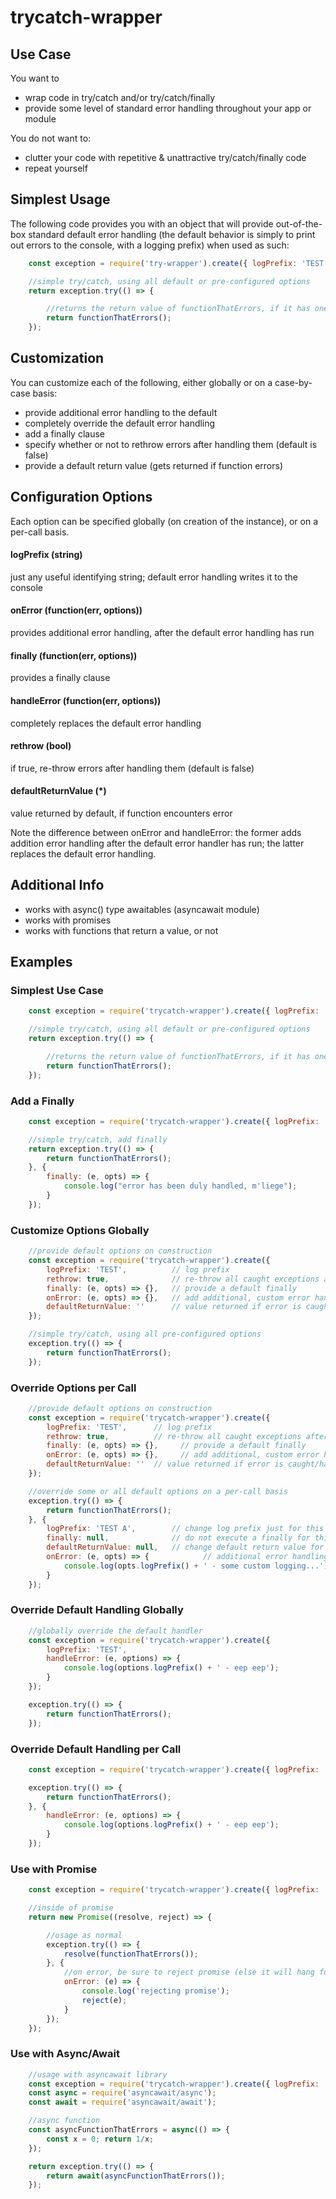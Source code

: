 trycatch-wrapper
================

Use Case
--------
You want to 
- wrap code in try/catch and/or try/catch/finally
- provide some level of standard error handling throughout your app or module

You do not want to: 
- clutter your code with repetitive & unattractive try/catch/finally code
- repeat yourself 

Simplest Usage
--------------
The following code provides you with an object that will provide out-of-the-box standard default error handling (the default behavior is simply to print out errors to the console, with a logging prefix) when used as such: 

```javascript
    const exception = require('try-wrapper').create({ logPrefix: 'TEST'});

    //simple try/catch, using all default or pre-configured options 
    return exception.try(() => {

        //returns the return value of functionThatErrors, if it has one 
        return functionThatErrors();
    });
```

Customization
-------------
You can customize each of the following, either globally or on a case-by-case basis: 
- provide additional error handling to the default 
- completely override the default error handling
- add a finally clause 
- specify whether or not to rethrow errors after handling them (default is false) 
- provide a default return value (gets returned if function errors)

Configuration Options
---------------------
Each option can be specified globally (on creation of the instance), or on a per-call basis. 

#### logPrefix (string)
just any useful identifying string; default error handling writes it to the console 
#### onError (function(err, options))
provides additional error handling, after the default error handling has run
#### finally (function(err, options))
provides a finally clause
#### handleError (function(err, options))
completely replaces the default error handling 
#### rethrow (bool)
if true, re-throw errors after handling them (default is false)
#### defaultReturnValue (*)
value returned by default, if function encounters error 

Note the difference between onError and handleError: the former adds addition error handling after the default error handler has run; the latter replaces the default error handling. 

Additional Info
---------------
- works with async() type awaitables (asyncawait module) 
- works with promises 
- works with functions that return a value, or not

Examples
--------

### Simplest Use Case
```javascript
    const exception = require('trycatch-wrapper').create({ logPrefix: 'TEST'});

    //simple try/catch, using all default or pre-configured options 
    return exception.try(() => {

        //returns the return value of functionThatErrors, if it has one 
        return functionThatErrors();
    });
```

### Add a Finally
```javascript
    const exception = require('trycatch-wrapper').create({ logPrefix: 'TEST'});

    //simple try/catch, add finally 
    return exception.try(() => {
        return functionThatErrors();
    }, { 
        finally: (e, opts) => {
            console.log("error has been duly handled, m'liege"); 
        }
    });
```

### Customize Options Globally
```javascript
    //provide default options on construction
    const exception = require('trycatch-wrapper').create({ 
        logPrefix: 'TEST',          // log prefix
        rethrow: true,              // re-throw all caught exceptions after handling
        finally: (e, opts) => {},   // provide a default finally 
        onError: (e, opts) => {},   // add additional, custom error handling (e.g. custom logging) 
        defaultReturnValue: ''      // value returned if error is caught/handled (default is undefined)
    });

    //simple try/catch, using all pre-configured options 
    exception.try(() => {
        return functionThatErrors();
    });
```

### Override Options per Call
```javascript
    //provide default options on construction
    const exception = require('trycatch-wrapper').create({ 
        logPrefix: 'TEST',      // log prefix
        rethrow: true,          // re-throw all caught exceptions after handling
        finally: (e, opts) => {},     // provide a default finally 
        onError: (e, opts) => {},     // add additional, custom error handling (e.g. custom logging) 
        defaultReturnValue: ''  // value returned if error is caught/handled (default is undefined)
    });

    //override some or all default options on a per-call basis
    exception.try(() => {
        return functionThatErrors();
    }, {
        logPrefix: 'TEST A',        // change log prefix just for this one call
        finally: null,              // do not execute a finally for this call
        defaultReturnValue: null,   // change default return value for this call
        onError: (e, opts) => {            // additional error handling for this call
            console.log(opts.logPrefix() + ' - some custom logging...');
        }
    });
```

### Override Default Handling Globally
```javascript
    //globally override the default handler 
    const exception = require('trycatch-wrapper').create({ 
        logPrefix: 'TEST',
        handleError: (e, options) => {
            console.log(options.logPrefix() + ' - eep eep'); 
        }
    });

    exception.try(() => {
        return functionThatErrors();
    });
```

### Override Default Handling per Call
```javascript
    const exception = require('trycatch-wrapper').create({ logPrefix: 'TEST'});

    exception.try(() => {
        return functionThatErrors();
    }, {
        handleError: (e, options) => {
            console.log(options.logPrefix() + ' - eep eep'); 
        }
    });
```

### Use with Promise
```javascript
    const exception = require('trycatch-wrapper').create({ logPrefix: 'TEST'});

    //inside of promise 
    return new Promise((resolve, reject) => {

        //usage as normal 
        exception.try(() => {   
            resolve(functionThatErrors());
        }, {
            //on error, be sure to reject promise (else it will hang forever) 
            onError: (e) => {
                console.log('rejecting promise'); 
                reject(e); 
            }
        });
    }); 
```

### Use with Async/Await
```javascript
    //usage with asyncawait library 
    const exception = require('trycatch-wrapper').create({ logPrefix: 'TEST'});
    const async = require('asyncawait/async');
    const await = require('asyncawait/await');

    //async function 
    const asyncFunctionThatErrors = async(() => {
        const x = 0; return 1/x; 
    }); 

    return exception.try(() => {
        return await(asyncFunctionThatErrors()); 
    });
```